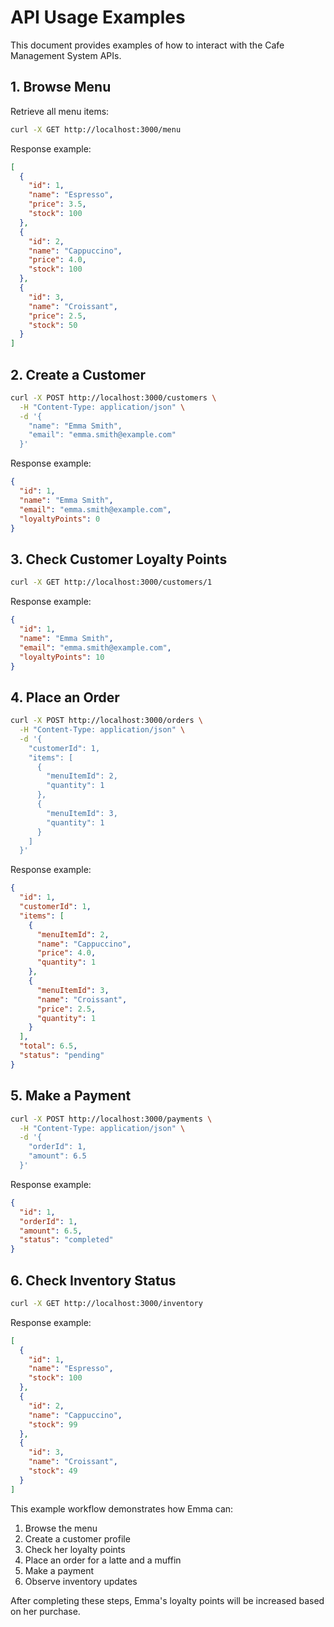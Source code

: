 # API Usage Examples

This document provides examples of how to interact with the Cafe Management System APIs.

## 1. Browse Menu

Retrieve all menu items:

```bash
curl -X GET http://localhost:3000/menu
```

Response example:
```json
[
  {
    "id": 1,
    "name": "Espresso",
    "price": 3.5,
    "stock": 100
  },
  {
    "id": 2,
    "name": "Cappuccino",
    "price": 4.0,
    "stock": 100
  },
  {
    "id": 3,
    "name": "Croissant",
    "price": 2.5,
    "stock": 50
  }
]
```

## 2. Create a Customer

```bash
curl -X POST http://localhost:3000/customers \
  -H "Content-Type: application/json" \
  -d '{
    "name": "Emma Smith",
    "email": "emma.smith@example.com"
  }'
```

Response example:
```json
{
  "id": 1,
  "name": "Emma Smith",
  "email": "emma.smith@example.com",
  "loyaltyPoints": 0
}
```

## 3. Check Customer Loyalty Points

```bash
curl -X GET http://localhost:3000/customers/1
```

Response example:
```json
{
  "id": 1,
  "name": "Emma Smith",
  "email": "emma.smith@example.com",
  "loyaltyPoints": 10
}
```

## 4. Place an Order

```bash
curl -X POST http://localhost:3000/orders \
  -H "Content-Type: application/json" \
  -d '{
    "customerId": 1,
    "items": [
      {
        "menuItemId": 2,
        "quantity": 1
      },
      {
        "menuItemId": 3,
        "quantity": 1
      }
    ]
  }'
```

Response example:
```json
{
  "id": 1,
  "customerId": 1,
  "items": [
    {
      "menuItemId": 2,
      "name": "Cappuccino",
      "price": 4.0,
      "quantity": 1
    },
    {
      "menuItemId": 3,
      "name": "Croissant",
      "price": 2.5,
      "quantity": 1
    }
  ],
  "total": 6.5,
  "status": "pending"
}
```

## 5. Make a Payment

```bash
curl -X POST http://localhost:3000/payments \
  -H "Content-Type: application/json" \
  -d '{
    "orderId": 1,
    "amount": 6.5
  }'
```

Response example:
```json
{
  "id": 1,
  "orderId": 1,
  "amount": 6.5,
  "status": "completed"
}
```

## 6. Check Inventory Status

```bash
curl -X GET http://localhost:3000/inventory
```

Response example:
```json
[
  {
    "id": 1,
    "name": "Espresso",
    "stock": 100
  },
  {
    "id": 2,
    "name": "Cappuccino",
    "stock": 99
  },
  {
    "id": 3,
    "name": "Croissant",
    "stock": 49
  }
]
```

This example workflow demonstrates how Emma can:
1. Browse the menu
2. Create a customer profile
3. Check her loyalty points
4. Place an order for a latte and a muffin
5. Make a payment
6. Observe inventory updates

After completing these steps, Emma's loyalty points will be increased based on her purchase. 